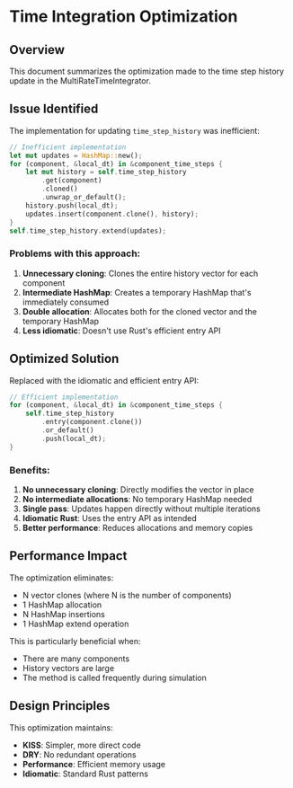# Time Integration Optimization

## Overview
This document summarizes the optimization made to the time step history update in the MultiRateTimeIntegrator.

## Issue Identified

The implementation for updating `time_step_history` was inefficient:

```rust
// Inefficient implementation
let mut updates = HashMap::new();
for (component, &local_dt) in &component_time_steps {
    let mut history = self.time_step_history
        .get(component)
        .cloned()
        .unwrap_or_default();
    history.push(local_dt);
    updates.insert(component.clone(), history);
}
self.time_step_history.extend(updates);
```

### Problems with this approach:
1. **Unnecessary cloning**: Clones the entire history vector for each component
2. **Intermediate HashMap**: Creates a temporary HashMap that's immediately consumed
3. **Double allocation**: Allocates both for the cloned vector and the temporary HashMap
4. **Less idiomatic**: Doesn't use Rust's efficient entry API

## Optimized Solution

Replaced with the idiomatic and efficient entry API:

```rust
// Efficient implementation
for (component, &local_dt) in &component_time_steps {
    self.time_step_history
        .entry(component.clone())
        .or_default()
        .push(local_dt);
}
```

### Benefits:
1. **No unnecessary cloning**: Directly modifies the vector in place
2. **No intermediate allocations**: No temporary HashMap needed
3. **Single pass**: Updates happen directly without multiple iterations
4. **Idiomatic Rust**: Uses the entry API as intended
5. **Better performance**: Reduces allocations and memory copies

## Performance Impact

The optimization eliminates:
- N vector clones (where N is the number of components)
- 1 HashMap allocation
- N HashMap insertions
- 1 HashMap extend operation

This is particularly beneficial when:
- There are many components
- History vectors are large
- The method is called frequently during simulation

## Design Principles

This optimization maintains:
- **KISS**: Simpler, more direct code
- **DRY**: No redundant operations
- **Performance**: Efficient memory usage
- **Idiomatic**: Standard Rust patterns